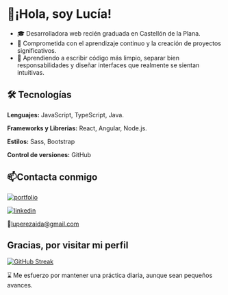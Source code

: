 #  👋¡Hola, soy Lucía!

- 🎓 Desarrolladora web recién graduada en Castellón de la Plana.
- 🎯 Comprometida con el aprendizaje continuo y la creación de proyectos significativos. 
- 🔧 Aprendiendo a escribir código más limpio, separar bien responsabilidades y diseñar interfaces que realmente se sientan intuitivas.


## 🛠 Tecnologías

**Lenguajes:** JavaScript, TypeScript, Java.

**Frameworks y Librerias:** React, Angular, Node.js.

**Estilos:** Sass, Bootstrap

**Control de versiones:** GitHub

## 📫Contacta conmigo
[![portfolio](https://img.shields.io/badge/my_portfolio-000?style=for-the-badge&logo=ko-fi&logoColor=white)](https://sites.google.com/view/luciaperezaida?usp=sharing)

[![linkedin](https://img.shields.io/badge/linkedin-0A66C2?style=for-the-badge&logo=linkedin&logoColor=white)](https://www.linkedin.com/in/lucia-pérez-aída-b02415313/)


📩luperezaida@gmail.com

## Gracias, por visitar mi perfil

[![GitHub Streak](https://github-readme-streak-stats.herokuapp.com?user=LuciaAida&theme=ambient-gradient&locale=es)](https://git.io/streak-stats)

⌛ Me esfuerzo por mantener una práctica diaria, aunque sean pequeños avances.
